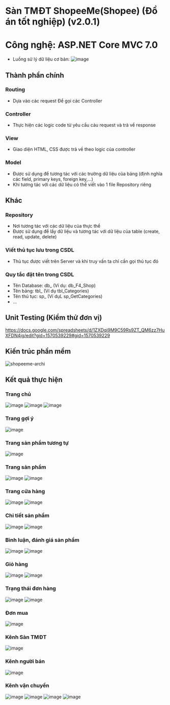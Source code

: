 # Sàn TMĐT ShopeeMe(Shopee) (Đồ án tốt nghiệp) (v2.0.1)
# Công nghệ: ASP.NET Core MVC  7.0
- Luồng sử lý dữ liệu cơ bản: 
![image](https://github.com/DangVanCong2301/Shopee/assets/111124018/380752c3-aafb-47ed-a503-971c3e655532)
## Thành phần chính
### Routing
- Dựa vào các request Để gọi các Controller

### Controller
- Thực hiện các logic code từ yêu cầu cảu request và trả về response

### View
- Giao diện HTML, CSS được trả về theo logic của controller

### Model
- Được sử dụng để tương tác với các trường dữ liệu của bảng (định nghĩa các field, primary keys, foreign key,...)
- Khi tương tác với các dữ liệu có thể viết vào 1 file Repository riêng

## Khác
### Repository 
- Nơi tương tác với các dữ liệu của thực thể
- Được sử dụng để lấy dữ liệu và tương tác với dữ liệu của table (create, read, update, delete)

### Viết thủ tục lưu trong CSDL
  - Thủ tục được viết trên Server và khi truy vấn ta chỉ cần gọi thủ tục đó
### Quy tắc đặt tên trong CSDL
 - Tên Database: db_ (Ví dụ: db_F4_Shop)
 - Tên bảng: tbl_ (Ví dụ tbl_Categories)
 - Tên thủ tục: sp_ (Ví dụL sp_GetCategories)
 - ...
## Unit Testing (Kiểm thử đơn vị)
https://docs.google.com/spreadsheets/d/1ZXDqi9M9C59Rs9ZT_QM6zz7HuXFDN4jg/edit?gid=1570539229#gid=1570539229
## Kiến trúc phần mềm
![shopeeme-archi](https://github.com/user-attachments/assets/c461be70-c30e-4a33-b126-2302a792ae36)
## Kết quả thực hiện
### Trang chủ
![image](https://github.com/user-attachments/assets/eb06a394-b0ed-4570-bcb8-45f8e745fd63)
![image](https://github.com/user-attachments/assets/1cd4f0a6-0858-4344-a288-956671d47b4f)
![image](https://github.com/user-attachments/assets/5ff66ac7-e7e1-4d55-90d1-05fdfbca763b)
### Trang gợi ý
![image](https://github.com/user-attachments/assets/d65e204f-f6eb-460a-9474-bff4341ee124)
### Trang sản phẩm tương tự
![image](https://github.com/user-attachments/assets/fdb3fbc0-7f50-4dbf-b9c6-441d5061aebe)
### Trang sản phẩm
![image](https://github.com/user-attachments/assets/36781f9f-c2f7-4400-9d6c-90cf147400e2)
![image](https://github.com/user-attachments/assets/ba9e0646-d0a3-4858-87d5-df3d0c62dcc7)
### Trang cửa hàng
![image](https://github.com/user-attachments/assets/22da4dad-30e7-48e8-b229-652f06a0c0af)
![image](https://github.com/user-attachments/assets/7ae8e03e-8cf0-4f54-b682-9599475933bc)
### Chi tiết sản phẩm
![image](https://github.com/user-attachments/assets/5e4b3e4f-5d63-4b39-a626-c11df3d01db1)
![image](https://github.com/user-attachments/assets/8e5175c0-1441-47ef-be3e-5e6c12cc964d)
### Bình luận, đánh giá sản phẩm
![image](https://github.com/user-attachments/assets/98af65e6-b4b5-4be1-bbc9-ee21637a61bd)
![image](https://github.com/user-attachments/assets/0a17ec32-d067-4a57-980a-5e67cb23eac2)
### Giỏ hàng
![image](https://github.com/user-attachments/assets/a6c856b1-3982-4768-b432-0f95de7b5271)
![image](https://github.com/user-attachments/assets/7f609383-7b89-4666-852b-804b629dd700)
### Trạng thái đơn hàng
![image](https://github.com/user-attachments/assets/37ef7700-8ea7-4218-8c29-1796e4306f65)
![image](https://github.com/user-attachments/assets/7bf21a29-a781-44a6-933d-3535515946ac)
### Đơn mua
![image](https://github.com/user-attachments/assets/cfb3d74c-5037-4621-a277-1d1959bae48b)
### Kênh Sàn TMĐT
![image](https://github.com/user-attachments/assets/618f19b2-acfb-49a2-94c2-2870303803f4)
### Kênh người bán
![image](https://github.com/user-attachments/assets/414ed5a5-8e36-4e4c-b1bc-96d7897405c5)
### Kênh vận chuyển
![image](https://github.com/user-attachments/assets/57f5e4c1-e31c-45e8-8e7c-2f1432b45427)
![image](https://github.com/user-attachments/assets/646d0fb5-4030-4b81-bcc4-8d72456302c2)
![image](https://github.com/user-attachments/assets/02cad0c9-e2e3-4461-981b-cd18cc955e09)
![image](https://github.com/user-attachments/assets/aa972d6c-f0a6-4c47-b2e0-f9aac96c70d7)


















